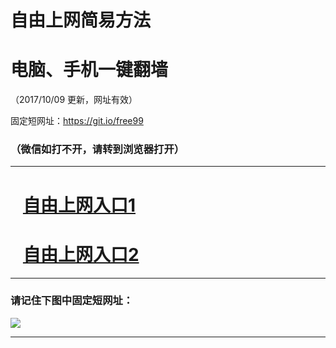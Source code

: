 ﻿# 自由上网简易方法

# 电脑、手机一键翻墙

（2017/10/09 更新，网址有效）

固定短网址：https://git.io/free99

### （微信如打不开，请转到浏览器打开）


***





# &nbsp;&nbsp; <a href="http://ft2563327599.fwq-tz-1001.info/fwqtz01.html?t=10090015694 " target="_blank">自由上网入口1</a>
# &nbsp;&nbsp; <a href="http://ft2320427498.fwq-tz-1002.info/fwqtz02.html?t=100900132310 " target="_blank">自由上网入口2</a>
***

### 请记住下图中固定短网址：

<img src="https://s3-us-west-2.amazonaws.com/fwq-1001/yjfq-20170905okok.png" /> 


***

